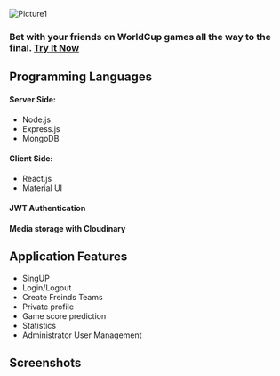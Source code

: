 ![Picture1](https://user-images.githubusercontent.com/31032862/176624080-9140b393-d2ca-43fe-8e04-de12ae85dffc.png)
### Bet with your friends on WorldCup games all the way to the final. [Try It Now](https://myworldcup-2022.herokuapp.com/Home)<br/>

## Programming Languages
#### Server Side:
* Node.js
* Express.js
* MongoDB
#### Client Side:
* React.js
* Material UI<br/>
#### JWT Authentication
#### Media storage with Cloudinary

## Application Features
* SingUP
* Login/Logout
* Create Freinds Teams
* Private profile
* Game score prediction
* Statistics
* Administrator User Management

## Screenshots
